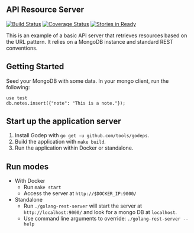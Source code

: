## API Resource Server

[![Build Status](https://travis-ci.org/tquach/golang-rest-server.png?branch=master)](https://travis-ci.org/tquach/golang-rest-server) [![Coverage Status](https://coveralls.io/repos/tquach/golang-rest-server/badge.png?branch=master)](https://coveralls.io/r/tquach/golang-rest-server?branch=master) [![Stories in Ready](https://badge.waffle.io/tquach/golang-rest-server.png?label=ready&title=Ready)](https://waffle.io/tquach/golang-rest-server)

This is an example of a basic API server that retrieves resources based on the URL pattern. It relies on a MongoDB instance and standard REST conventions.

## Getting Started

Seed your MongoDB with some data. In your mongo client, run the following:

    use test
    db.notes.insert({"note": "This is a note."});

## Start up the application server

1. Install Godep with `go get -u github.com/tools/godeps`.
2. Build the application with `make build`.
3. Run the application within Docker or standalone.

## Run modes
* With Docker
	* Run `make start`
	* Access the server at `http://$DOCKER_IP:9000/`
* Standalone
	* Run `./golang-rest-server` will start the server at `http://localhost:9000/` and look for a mongo DB at `localhost`.
	* Use command line arguments to override: `./golang-rest-server --help`